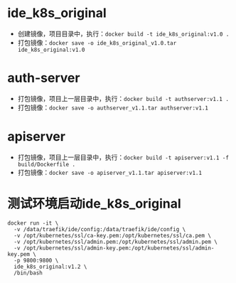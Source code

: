 # ide_k8s_original
- 创建镜像，项目目录中，执行：`docker build -t ide_k8s_original:v1.0 .`
- 打包镜像：`docker save -o ide_k8s_original_v1.0.tar ide_k8s_original:v1.0`

# auth-server
- 打包镜像，项目上一层目录中，执行：`docker build -t authserver:v1.1 .`
- 打包镜像：`docker save -o authserver_v1.1.tar authserver:v1.1`

# apiserver
- 打包镜像，项目上一层目录中，执行：`docker build -t apiserver:v1.1 -f build/Dockerfile .`
- 打包镜像：`docker save -o apiserver_v1.1.tar apiserver:v1.1`

# 测试环境启动ide_k8s_original
```
docker run -it \
  -v /data/traefik/ide/config:/data/traefik/ide/config \
  -v /opt/kubernetes/ssl/ca-key.pem:/opt/kubernetes/ssl/ca.pem \
  -v /opt/kubernetes/ssl/admin.pem:/opt/kubernetes/ssl/admin.pem \
  -v /opt/kubernetes/ssl/admin-key.pem:/opt/kubernetes/ssl/admin-key.pem \
  -p 9800:9800 \
  ide_k8s_original:v1.2 \
  /bin/bash
```


